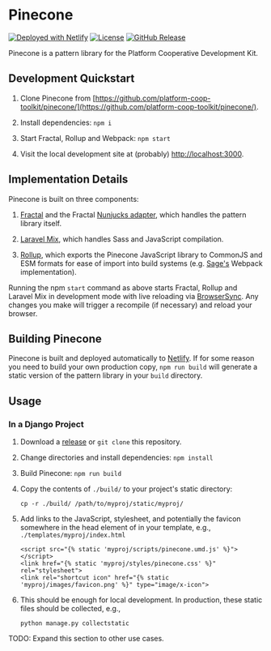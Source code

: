 # Pinecone

[![Deployed with Netlify](https://badgen.net/badge/deployed/with%20netlify/cyan)](https://netlify.com) [![License](https://badgen.net/github/license/platform-coop-toolkit/pinecone)](https://github.com/platform-coop-toolkit/pinecone/blob/master/LICENSE.md) [![GitHub Release](https://badgen.net/github/release/platform-coop-toolkit/pinecone)](https://github.com/platform-coop-toolkit/pinecone/releases/latest)

Pinecone is a pattern library for the Platform Cooperative Development Kit.

## Development Quickstart

1. Clone Pinecone from [https://github.com/platform-coop-toolkit/pinecone/](https://github.com/platform-coop-toolkit/pinecone/).

2. Install dependencies: `npm i`

3. Start Fractal, Rollup and Webpack: `npm start`

4. Visit the local development site at (probably) [http://localhost:3000](https://rollupjs.org/).

## Implementation Details

Pinecone is built on three components:

1. [Fractal](https://fractal.build) and the Fractal [Nunjucks adapter](https://github.com/frctl/nunjucks), which handles the pattern library itself.

2. [Laravel Mix](https://laravel-mix.com), which handles Sass and JavaScript compilation.

3. [Rollup](https://rollupjs.org), which exports the Pinecone JavaScript library to CommonJS and ESM formats for ease of import into build systems (e.g. [Sage's](https://roots.io/sage) Webpack implementation).

Running the npm `start` command as above starts Fractal, Rollup and Laravel Mix in development mode with live reloading via [BrowserSync](https://www.browsersync.io/). Any changes you make will trigger a recompile (if necessary) and reload your browser.

## Building Pinecone

Pinecone is built and deployed automatically to [Netlify](https://netlify.com/). If for some reason you need to build your own production copy, `npm run build` will generate a static version of the pattern library in your `build` directory.

## Usage

### In a Django Project

1. Download a [release](https://github.com/platform-coop-toolkit/pinecone/releases) or `git clone` this repository.
2. Change directories and install dependencies: `npm install`
3. Build Pinecone: `npm run build`
4. Copy the contents of `./build/` to your project's static directory:

   `cp -r ./build/ /path/to/myproj/static/myproj/`

5. Add links to the JavaScript, stylesheet, and potentially the favicon somewhere in the head element of in your template, e.g., `./templates/myproj/index.html`
   ```
   <script src="{% static 'myproj/scripts/pinecone.umd.js' %}"></script>
   <link href="{% static 'myproj/styles/pinecone.css' %}" rel="stylesheet">
   <link rel="shortcut icon" href="{% static 'myproj/images/favicon.png' %}" type="image/x-icon">
   ```
6. This should be enough for local development. In production, these static files should be collected, e.g.,

   ```
   python manage.py collectstatic
   ```

TODO: Expand this section to other use cases.
